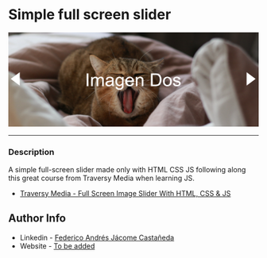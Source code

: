 # Simple full screen slider

![Project Image](./main_img.png)

---

### Description
A simple full-screen slider made only with HTML CSS JS following along this great course from Traversy Media when learning JS.

- [Traversy Media - Full Screen Image Slider With HTML, CSS & JS](https://www.youtube.com/watch?v=7ZO2RTMNSAY&ab_channel=TraversyMedia)


## Author Info

- Linkedin - [Federico Andrés Jácome Castañeda](https://www.linkedin.com/in/federicojacome/)
- Website - [To be added](https://github.com/federocky)

